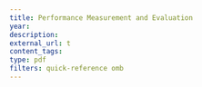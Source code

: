 ```yaml
---
title: Performance Measurement and Evaluation
year: 
description: 
external_url: t
content_tags: 
type: pdf
filters: quick-reference omb
---
```


